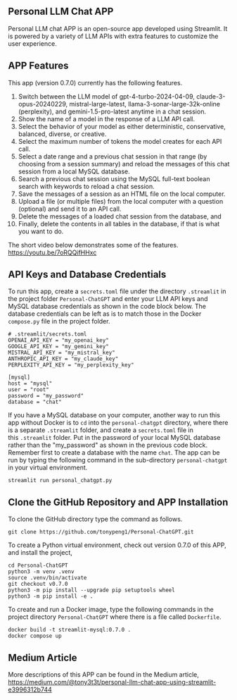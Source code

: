 ## Personal LLM Chat APP
Personal LLM chat APP is an open-source app developed using Streamlit. It is powered by a variety of LLM APIs with extra features to customize the user experience.

## APP Features

This app (version 0.7.0) currently has the following features.

1. Switch between the LLM model of gpt-4-turbo-2024-04-09, claude-3-opus-20240229, mistral-large-latest, llama-3-sonar-large-32k-online (perplexity), and gemini-1.5-pro-latest anytime in a chat session.
2. Show the name of a model in the response of a LLM API call.
3. Select the behavior of your model as either deterministic, conservative, balanced, diverse, or creative.
4. Select the maximum number of tokens the model creates for each API call.
5. Select a date range and a previous chat session in that range (by choosing from a session summary) and reload the messages of this chat session from a local MySQL database.
6. Search a previous chat session using the MySQL full-text boolean search with keywords to reload a chat session.
7. Save the messages of a session as an HTML file on the local computer.
8. Upload a file (or multiple files) from the local computer with a question (optional) and send it to an API call.
9. Delete the messages of a loaded chat session from the database, and
10. Finally, delete the contents in all tables in the database, if that is what you want to do.

The short video below demonstrates some of the features.
https://youtu.be/7oRQQifHHxc

## API Keys and Database Credentials

To run this app, create a `secrets.toml` file under the directory `.streamlit` in the project folder `Personal-ChatGPT` and enter your LLM API keys and MySQL database credentials as shown in the code block below. The database credentials can be left as is to match those in the Docker `compose.py` file in the project folder.

```
# .streamlit/secrets.toml
OPENAI_API_KEY = "my_openai_key"
GOOGLE_API_KEY = "my_gemini_key"
MISTRAL_API_KEY = "my_mistral_key"
ANTHROPIC_API_KEY = "my_claude_key"
PERPLEXITY_API_KEY = "my_perplexity_key"

[mysql]
host = "mysql"
user = "root"
password = "my_password"
database = "chat"
```
If you have a MySQL database on your computer, another way to run this app without Docker is to `cd` into the `personal-chatgpt` directory, where there is a separate `.streamlit` folder, and create a `secrets.toml` file in this `.streamlit` folder. Put in the password of your local MySQL database rather than the "my_password" as shown in the previous code block. Remember first to create a database with the name `chat`. The app can be run by typing the following command in the sub-directory `personal-chatgpt` in your virtual environment.
```
streamlit run personal_chatgpt.py
```

## Clone the GitHub Repository and APP Installation
To clone the GitHub directory type the command as follows.
```
git clone https://github.com/tonypeng1/Personal-ChatGPT.git
```
To create a Python virtual environment, check out version 0.7.0 of this APP, and install the project,
```
cd Personal-ChatGPT
python3 -m venv .venv
source .venv/bin/activate
git checkout v0.7.0
python3 -m pip install --upgrade pip setuptools wheel
python3 -m pip install -e .
```
To create and run a Docker image, type the following commands in the project directory `Personal-ChatGPT` where there is a file called `Dockerfile`.
```
docker build -t streamlit-mysql:0.7.0 .
docker compose up
```
## Medium Article
More descriptions of this APP can be found in the Medium article,
https://medium.com/@tony3t3t/personal-llm-chat-app-using-streamlit-e3996312b744
